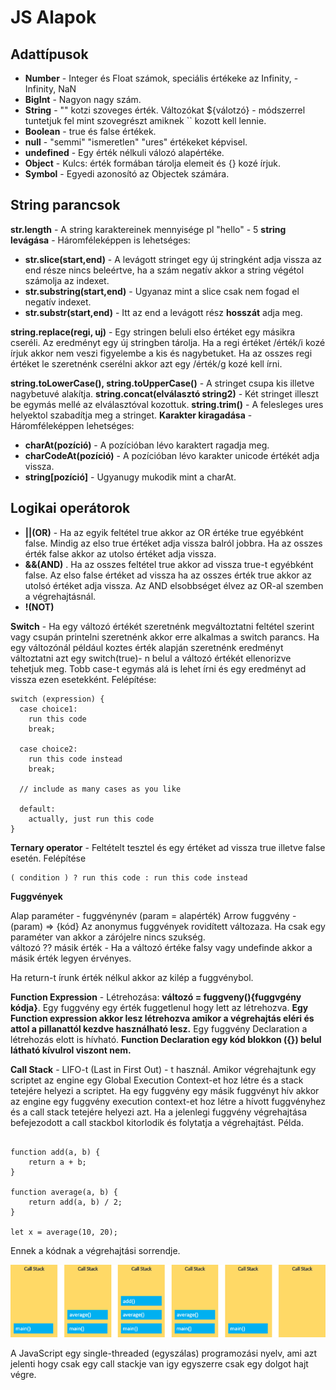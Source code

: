 # JS Alapok

## Adattípusok

+ **Number** - Integer és Float számok, speciális értékeke az Infinity, -Infinity, NaN
+ **BigInt** - Nagyon nagy szám.
+ **String** - "" kotzi szoveges érték. Változókat ${válotzó} - módszerrel tuntetjuk fel mint szovegrészt amiknek `` kozott kell lennie.
+ **Boolean** - true és false értékek.
+ **null** - "semmi" "ismeretlen" "ures" értékeket képvisel. 
+ **undefined** - Egy érték nélkuli válozó alapértéke. 
+ **Object** - Kulcs: érték formában tárolja elemeit és {} kozé írjuk. 
+ **Symbol** - Egyedi azonosító az Objectek számára.  


## String parancsok

**str.length** - A string karaktereinek mennyisége pl "hello" - 5
**string levágása** - Háromféleképpen is lehetséges:

  + **str.slice(start,end)** - A levágott stringet egy új stringként adja vissza az end része nincs beleértve, ha a szám negatív akkor a string végétol számolja az indexet.
  + **str.substring(start,end)** -  Ugyanaz mint a slice csak nem fogad el negatív indexet.
  + **str.substr(start,end)** - Itt az end a levágott rész **hosszát** adja meg. 
  
 **string.replace(regi, uj)** - Egy stringen beluli elso értéket egy másikra cseréli. Az eredményt egy új stringben tárolja. Ha a regi értéket /érték/i kozé írjuk akkor nem veszi figyelembe a kis és nagybetuket. Ha az osszes regi értéket le szeretnénk cserélni akkor azt egy /érték/g kozé kell írni.  
 
 **string.toLowerCase(), string.toUpperCase()** - A stringet csupa kis illetve nagybetuvé alakítja. 
 **string.concat(elválasztó string2)** - Két stringet illeszt be egymás mellé az elválasztóval kozottuk. 
 **string.trim()** - A felesleges ures helyektol szabadítja meg a stringet. 
 **Karakter kiragadása** - Háromféleképpen lehetséges:
   + **charAt(pozíció)** - A pozícióban lévo karaktert ragadja meg.
   + **charCodeAt(pozíció)** - A pozícióban lévo karakter unicode értékét adja vissza.
   + **string[pozíció]** - Ugyanugy mukodik mint a charAt. 
   
## Logikai operátorok

  + **||(OR)** - Ha az egyik feltétel true akkor az OR értéke true egyébként false. Mindig az elso true értéket adja vissza balról jobbra. Ha az osszes érték false akkor az utolso értéket adja vissza. 
  + **&&(AND)** . Ha az osszes feltétel true akkor ad vissza true-t egyébként false. Az elso false értéket ad vissza ha az osszes érték true akkor az utolsó értéket adja vissza. Az AND elsobbséget élvez az OR-al szemben a végrehajtásnál. 
  + **!(NOT)**
  
**Switch** - Ha egy változó értékét szeretnénk megváltoztatni feltétel szerint vagy csupán printelni szeretnénk akkor erre alkalmas a switch parancs. Ha egy változónál  például koztes érték alapján szeretnénk eredményt változtatni azt egy switch(true)- n belul a változó értékét ellenorizve tehetjuk meg. Tobb case-t egymás alá is lehet írni és egy eredményt ad vissza ezen esetekként. Felépítése:

```
switch (expression) {
  case choice1:
    run this code
    break;

  case choice2:
    run this code instead
    break;

  // include as many cases as you like

  default:
    actually, just run this code
}

```

**Ternary operator** - Feltételt tesztel és egy értéket ad vissza true illetve false esetén.  Felépítése
```
( condition ) ? run this code : run this code instead
```

**Fuggvények**

Alap paraméter - fuggvénynév (param = alapérték)
Arrow fuggvény - (param) => {kód} Az anonymus fuggvények rovidített változaza. Ha csak egy paraméter van akkor a zárójelre nincs szukség.  
változó ?? másik érték - Ha a változó értéke falsy vagy undefinde akkor a másik érték legyen érvényes.

 
Ha return-t írunk érték nélkul akkor az kilép a fuggvénybol. 


**Function Expression** - Létrehozása: **változó = fuggveny(){fuggvgény kódja}**. Egy fuggvény egy érték fuggetlenul hogy lett az létrehozva. **Egy Function expression akkor lesz létrehozva amikor a végrehajtás eléri és attol a pillanattól kezdve használható lesz.** Egy fuggvény Declaration a létrehozás elott is hívható. **Function Declaration egy kód blokkon ({}) belul látható kívulrol viszont nem.** 

**Call Stack** - LIFO-t (Last in First Out) - t használ. Amikor végrehajtunk egy scriptet az engine egy Global Execution Context-et hoz létre és a stack tetejére helyezi a scriptet. Ha egy fuggvény egy másik fuggvényt hív akkor az engine egy fuggvény execution context-et hoz létre a hívott fuggvényhez és a call stack tetejére helyezi azt. Ha a jelenlegi fuggvény végrehajtása befejezodott a call stackbol kitorlodik és folytatja a végrehajtást. Példa. 

```

function add(a, b) {
    return a + b;
}

function average(a, b) {
    return add(a, b) / 2;
}

let x = average(10, 20);

```
Ennek a kódnak a végrehajtási sorrendje. 

![Call Stack](../../img/call-stack.png)

A JavaScript egy single-threaded (egyszálas) programozási nyelv, ami azt jelenti hogy csak egy call stackje van igy egyszerre csak egy dolgot hajt végre. 





